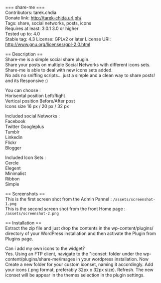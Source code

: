 
=== share-me ===    
Contributors: tarek.chdia   
Donate link:  http://tarek-chida.url.ph/    
Tags: share, social networks, posts, icons  
Requires at least: 3.0.1 3.0 or higher  
Tested up to: 4.0   
Stable tag: 4.3
License: GPLv2 or later 
License URI: http://www.gnu.org/licenses/gpl-2.0.html   
    
== Description ==   
Share-me is a simple social share plugin.        
Share your posts on multiple Social Networks with different icons sets.     
Share-me is able to deal with new icons sets added.     
No ads no sniffing scripts... just a simple and a clean way to share posts! and its Responsive  :)  

You can choose :    
Horisental position Left/Right    
Vertical position Before/After post    
Icons size 16 px / 20 px / 32 px    

Included social Networks :   
Facebook	
Twitter	
Googleplus	
Tumblr	
Linkedin	
Flickr	
Blogger

Included Icon Sets :  
Cercle		            	
Elegent		            	
Minimalist		            	
Ribbon		            	
Simple

== Screenshots ==   
This is the first screen shot from the Admin Pannel : `/assets/screenshot-1.png`   
This is the second screen shot from the front Home page : `/assets/screenshot-2.png`    


 == Installation ==       
Extract the zip file and just drop the contents in the wp-content/plugins/ directory of your WordPress installation and then activate the Plugin from Plugins page.
 
Can i add my own icons to the widget?   
Yes. Using an FTP client, navigate to the "iconset: folder under the wp-content/plugins/share-me/images in your wordpress installation.  Now Create a new folder for your custom iconset, naming it accordingly.  Add your icons (.png format, preferably 32px x 32px size). Refresh.  The new iconset will be appear in the themes selection in the plugin settings.       
 